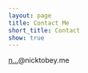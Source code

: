 ```yaml
---
layout: page
title: Contact Me
short_title: Contact
show: true
---
```


<a href="http://www.google.com/recaptcha/mailhide/d?k=01PyzpEtsdiTNGSY5qMSY7pQ==&amp;c=D6CTIppN7TpZoOTLEGsKQJ_B3MPz8Ar0bUTnNOhkn0A=" onclick="window.open('http://www.google.com/recaptcha/mailhide/d?k\07501PyzpEtsdiTNGSY5qMSY7pQ\75\75\46c\75D6CTIppN7TpZoOTLEGsKQJ_B3MPz8Ar0bUTnNOhkn0A\075', '', 'toolbar=0,scrollbars=0,location=0,statusbar=0,menubar=0,resizable=0,width=500,height=300'); return false;" title="Reveal this e-mail address">n...</a>@nicktobey.me